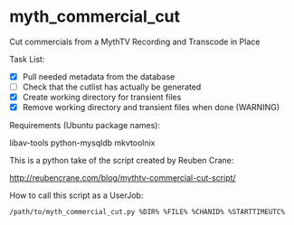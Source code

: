 myth_commercial_cut
===================

Cut commercials from a MythTV Recording and Transcode in Place

Task List:

- [x] Pull needed metadata from the database
- [ ] Check that the cutlist has actually be generated
- [x] Create working directory for transient files
- [x] Remove working directory and transient files when done (WARNING)

Requirements (Ubuntu package names):

libav-tools
python-mysqldb
mkvtoolnix

This is a python take of the script created by Reuben Crane:

http://reubencrane.com/blog/mythtv-commercial-cut-script/

How to call this script as a UserJob:

```
/path/to/myth_commercial_cut.py %DIR% %FILE% %CHANID% %STARTTIMEUTC%
```
